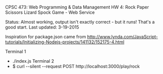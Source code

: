 CPSC 473: Web Programming & Data Management
HW 4: Rock Paper Scissors Lizard Spock Game - Web Service

Status: Almost working, output isn't exactly correct - but it runs! That's a good start.
Last updated: 3-19-2015

Inspiration for package.json came from <http://www.lynda.com/JavaScript-tutorials/Initializing-Nodejs-projects/141132/152175-4.html>

Terminal 1
- ./index.js
Terminal 2
- $ curl --silent --request POST http://localhost:3000/play/rock
